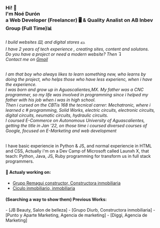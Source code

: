 <!-- Resume Noe Duron--> 
<h3>Hi! 👋<br>I'm Noé Durón<br>a Web Developer (Freelancer) 🖥 & Quality Analist on AB Inbev Group (Full Time)📊</h3>
<h6>I build websites ⌨️, and digital stores 💵.<br>I have 2 years of tech experience , creating sites, content and solutons.<br>Do you have a project or need a modern website? Then ↴<br>Contact me on <a href="mailto:noe.seb.45@gmail.com">Gmail</a></h6>

<h6>I am that boy who always likes to learn something new, who learns by doing the project, who helps those who have less experienc, when i have the experience. <br>
I was born and grow up in Aguascalientes,MX. My father was a CNC programmer, so my life was involved in programming since i helped my father with his job when i was in high school. <br>
Then i cursed on the CBTis 168 the tecnical carrer: Mechatronic, where i learned c # programming, Solid Works, electric circuits, electronic circuits, digital circuits, neumatic circuits, hydraulic circuits.<br>
I coursed E-Commerce on Autonomous University of Aguascalientes, getting the title in Jan '22, on those time i coursed diversed courses of Google, focused on E-Marketing and web development</h6>
<h6></h6

<h6>I have basic experiencie in Python & JS, and normal experiencie in HTML and CSS, Actually i'm on a Dev Camp of Microsoft called Launxh X, that teach: Python, Java, JS, Ruby programming for transform us in full stack programmers. </h6>


<h4>📕 Actualy working on:</h4>

<!-- Paginas activas -->
- [Grupo Remagui constructor, Constructora inmobiliaria](https://gruporemagui.com)
- [Ciculo inmobiliario, inmobiliaria](https://cir.gruporemagui.com)
<!-- Paginas inactivas-->
<h4>(Searching a way to show them) Previous Works:</h4>
- [JB Beauty, Salon de belleza]
- [Grupo Diurb, Constructora inmobiliaria]
- [Punto y Aparte Marketing, Agencia de marketing]
- [Diggi, Agencia de Marketing]
